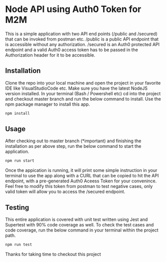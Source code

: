 # Node API using Auth0 Token for M2M

This is a simple application with two API end points (/public and /secured) that can be invoked from postman etc. 
/public is a public API endpoint that is accessible without any authorization. 
/secured is an Auth0 protected API endpoint and a valid Auth0 access token has to be passed in the Authorization header for it to be accessible. 

## Installation
Clone the repo into your local machine and open the project in your favorite IDE like VisualStudioCode etc. Make sure you have the latest NodeJS version installed. In your terminal (Bash / Powershell etc) cd into the project and checkout master branch and run the below command to install. 
Use the npm package manager to install this app.

```bash
npm install
```

## Usage

After checking out to master branch (*important) and finishing the installation as per above step, run the below command to start the application. 
```bash
npm run start
```

Once the appication is running, it will print some simple instruction in your terminal to use the app along with a CURL that can be copied to hit the API endpoint, with a pre-generated Auth0 Aceess Token for your convenince. Feel free to modify this token from postman to test negative cases, only valid token will allow you to access the /secured endpoint. 

## Testing

This entire application is covered with unit test written using Jest and Supertest with 90% code coverage as well. 
To check the test cases and code coverage, run the below command in your terminal within the project path.
```bash
npm run test
```

Thanks for taking time to checkout this project
